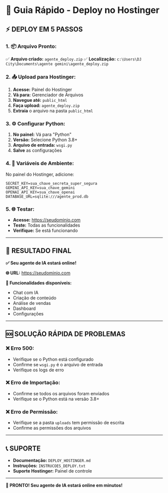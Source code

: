 # 🚀 Guia Rápido - Deploy no Hostinger

## ⚡ **DEPLOY EM 5 PASSOS**

### **1. 📦 Arquivo Pronto:**
✅ **Arquivo criado:** `agente_deploy.zip`
✅ **Localização:** `c:\Users\DJ City\Documents\agente gemini\agente_deploy.zip`

### **2. 📤 Upload para Hostinger:**
1. **Acesse:** Painel do Hostinger
2. **Vá para:** Gerenciador de Arquivos
3. **Navegue até:** `public_html`
4. **Faça upload:** `agente_deploy.zip`
5. **Extraia** o arquivo na pasta `public_html`

### **3. ⚙️ Configurar Python:**
1. **No painel:** Vá para "Python"
2. **Versão:** Selecione Python 3.8+
3. **Arquivo de entrada:** `wsgi.py`
4. **Salve** as configurações

### **4. 🔐 Variáveis de Ambiente:**
No painel do Hostinger, adicione:
```
SECRET_KEY=sua_chave_secreta_super_segura
GEMINI_API_KEY=sua_chave_gemini
OPENAI_API_KEY=sua_chave_openai
DATABASE_URL=sqlite:///agente_prod.db
```

### **5. 🌐 Testar:**
- **Acesse:** https://seudominio.com
- **Teste:** Todas as funcionalidades
- **Verifique:** Se está funcionando

---

## 🎯 **RESULTADO FINAL**

**✅ Seu agente de IA estará online!**

**🌐 URL:** https://seudominio.com

**🎉 Funcionalidades disponíveis:**
- Chat com IA
- Criação de conteúdo
- Análise de vendas
- Dashboard
- Configurações

---

## 🆘 **SOLUÇÃO RÁPIDA DE PROBLEMAS**

### **❌ Erro 500:**
- Verifique se o Python está configurado
- Confirme se `wsgi.py` é o arquivo de entrada
- Verifique os logs de erro

### **❌ Erro de Importação:**
- Confirme se todos os arquivos foram enviados
- Verifique se o Python está na versão 3.8+

### **❌ Erro de Permissão:**
- Verifique se a pasta `uploads` tem permissão de escrita
- Confirme as permissões dos arquivos

---

## 📞 **SUPORTE**

- **Documentação:** `DEPLOY_HOSTINGER.md`
- **Instruções:** `INSTRUCOES_DEPLOY.txt`
- **Suporte Hostinger:** Painel de controle

---

**🎉 PRONTO! Seu agente de IA estará online em minutos!**
